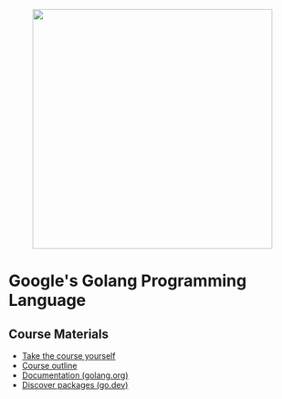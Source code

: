 <p align="center">
    <a title="Golang Training" href="https://www.udemy.com/course/learn-how-to-code/">
    <img height="420" src="../assets/images/go.png">
    </a>
</p>

# Google's Golang Programming Language 


## **Course Materials**
- [Take the course yourself](https://www.udemy.com/course/learn-how-to-code/)
- [Course outline](https://docs.google.com/document/d/1ckYpi6hcRkaBUEk975f54oGsHYHu7GhzOk7-nOrkNxo/edit)
- [Documentation (golang.org)](https://golang.org/doc/)
- [Discover packages (go.dev)](https://pkg.go.dev/)